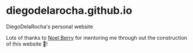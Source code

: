 # diegodelarocha.github.io
DiegoDelaRocha's personal website

Lots of thanks to [Noel Berry](http://noelfb.com/) for mentoring me through out the construction of this website 💜!
